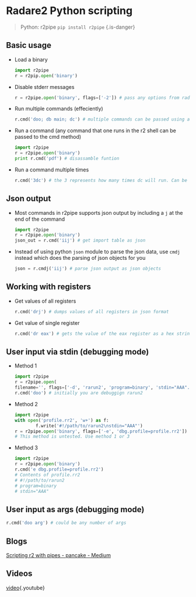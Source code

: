 <!-- TITLE: Radare 2 Python Scripting -->

# Radare2 Python scripting

> Python: r2pipe `pip install r2pipe` {.is-danger}

## Basic usage
  - Load a binary
	```python
	import r2pipe
	r = r2pip.open('binary')
	```
				

  - Disable stderr messages
	```python
	r = r2pipe.open('binary', flags=['-2']) # pass any options from radare2 as a list in the flags parameter. -2 signifies disable stderr
	```

  - Run multiple commands (effeciently)
	```python
	r.cmd('doo; db main; dc') # multiple commands can be passed using a semicolon. In the example; doo (open in debug mode), db main (set breakpoint in main, dc (continue (will hit breakpoint))
	```

  - Run a command (any command that one runs in the r2 shell can be passed to the cmd method)
	```python
	import r2pipe
	r = r2pipe.open('binary')
	print r.cmd('pdf') # disassamble funtion 
	```

  - Run a command multiple times
	```python
	r.cmd('3dc') # the 3 represents how many times dc will run. Can be any value
	```

## Json output
  - Most commands in r2pipe supports json output by including a `j` at the end of the command
	```python
	import r2pipe
	r = r2pipe.open('binary')
	json_out = r.cmd('iij') # get import table as json
	```

  - Instead of using python `json` module to parse the json data, use `cmdj` instead which does the parsing of json objects for you
	```python
	json = r.cmdj('iij') # parse json output as json objects
	```

## Working with registers
  - Get values of all registers
	```python
	r.cmd('drj') # dumps values of all registers in json format
	```

  - Get value of single register
	```python
	r.cmd('dr eax') # gets the value of the eax register as a hex string
	```

## User input via stdin (debugging mode)
  - Method 1
	```python
	import r2pipe
	r = r2pipe.open(
	filename='', flags=['-d', 'rarun2', 'program=binary', 'stdin="AAA"..."any rarun2 key/value pairs"'])
	r.cmd('doo') # initially you are debuggign rarun2
	```

  - Method 2
	```python
	import r2pipe
	with open('profile.rr2', 'w+') as f:
			f.write('#!/path/to/rarun2\nstdin="AAA"')
	r = r2pipe.open('binary', flags=['-e', 'dbg.profile=profile.rr2'])
	# This method is untested. Use method 1 or 3
	```

  - Method 3
	```python
	import r2pipe
	r = r2pipe.open('binary')
	r.cmd('e dbg.profile=profile.rr2')
	# Contents of profile.rr2
	# #!/path/to/rarun2
	# program=binary
	# stdin="AAA"
	```
## User input as args (debugging mode)
```python
r.cmd('doo arg') # could be any number of args
```

## Blogs

  [Scripting r2 with pipes - pancake - Medium](https://medium.com/@trufae/scripting-r2-with-pipes-47a7e14c50aa)
	
## Videos
[video](https://www.youtube.com/watch?v=y69uIxU0eI8){.youtube}